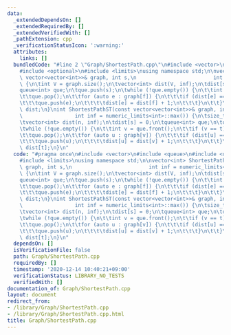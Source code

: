 ```yaml
---
data:
  _extendedDependsOn: []
  _extendedRequiredBy: []
  _extendedVerifiedWith: []
  _pathExtension: cpp
  _verificationStatusIcon: ':warning:'
  attributes:
    links: []
  bundledCode: "#line 2 \"Graph/ShortestPath.cpp\"\n#include <vector>\n#include <queue>\n\
    #include <optional>\n#include <limits>\nusing namespace std;\n\nvector<int> ShortestPath(const\
    \ vector<vector<int>>& graph, int s,\n                         int inf = numeric_limits<int>::max())\
    \ {\n\tint V = graph.size();\n\tvector<int> dist(V, inf);\n\tdist[s] = 0;\n\t\
    queue<int> que;\n\tque.push(s);\n\twhile (!que.empty()) {\n\t\tint f = que.front();\n\
    \t\tque.pop();\n\t\tfor (auto e : graph[f]) {\n\t\t\tif (dist[e] == inf) {\n\t\
    \t\t\tque.push(e);\n\t\t\t\tdist[e] = dist[f] + 1;\n\t\t\t}\n\t\t}\n\t}\n\treturn\
    \ dist;\n}\nint ShortestPathST(const vector<vector<int>>& graph, int s, int t,\n\
    \                 int inf = numeric_limits<int>::max()) {\n\tsize_t n = graph.size();\n\
    \tvector<int> dist(n, inf);\n\tdist[s] = 0;\n\tqueue<int> que;\n\tque.push(s);\n\
    \twhile (!que.empty()) {\n\t\tint v = que.front();\n\t\tif (v == t) return dist[t];\n\
    \t\tque.pop();\n\t\tfor (auto u : graph[v]) {\n\t\t\tif (dist[u] == inf) {\n\t\
    \t\t\tque.push(u);\n\t\t\t\tdist[u] = dist[v] + 1;\n\t\t\t}\n\t\t}\n\t}\n\treturn\
    \ dist[t];\n}\n"
  code: "#pragma once\n#include <vector>\n#include <queue>\n#include <optional>\n\
    #include <limits>\nusing namespace std;\n\nvector<int> ShortestPath(const vector<vector<int>>&\
    \ graph, int s,\n                         int inf = numeric_limits<int>::max())\
    \ {\n\tint V = graph.size();\n\tvector<int> dist(V, inf);\n\tdist[s] = 0;\n\t\
    queue<int> que;\n\tque.push(s);\n\twhile (!que.empty()) {\n\t\tint f = que.front();\n\
    \t\tque.pop();\n\t\tfor (auto e : graph[f]) {\n\t\t\tif (dist[e] == inf) {\n\t\
    \t\t\tque.push(e);\n\t\t\t\tdist[e] = dist[f] + 1;\n\t\t\t}\n\t\t}\n\t}\n\treturn\
    \ dist;\n}\nint ShortestPathST(const vector<vector<int>>& graph, int s, int t,\n\
    \                 int inf = numeric_limits<int>::max()) {\n\tsize_t n = graph.size();\n\
    \tvector<int> dist(n, inf);\n\tdist[s] = 0;\n\tqueue<int> que;\n\tque.push(s);\n\
    \twhile (!que.empty()) {\n\t\tint v = que.front();\n\t\tif (v == t) return dist[t];\n\
    \t\tque.pop();\n\t\tfor (auto u : graph[v]) {\n\t\t\tif (dist[u] == inf) {\n\t\
    \t\t\tque.push(u);\n\t\t\t\tdist[u] = dist[v] + 1;\n\t\t\t}\n\t\t}\n\t}\n\treturn\
    \ dist[t];\n}\n"
  dependsOn: []
  isVerificationFile: false
  path: Graph/ShortestPath.cpp
  requiredBy: []
  timestamp: '2020-12-14 10:40:21+09:00'
  verificationStatus: LIBRARY_NO_TESTS
  verifiedWith: []
documentation_of: Graph/ShortestPath.cpp
layout: document
redirect_from:
- /library/Graph/ShortestPath.cpp
- /library/Graph/ShortestPath.cpp.html
title: Graph/ShortestPath.cpp
---
```

